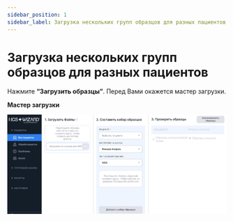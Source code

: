 ```yaml
---
sidebar_position: 1
sidebar_label: Загрузка нескольких групп образцов для разных пациентов
---
```


# Загрузка нескольких групп образцов для разных пациентов

Нажмите **“Загрузить образцы”**. Перед Вами окажется мастер загрузки.

**Мастер загрузки**

![Uploading wizard](/img/rus/8-uploading-wizard.png)
